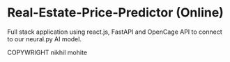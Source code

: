 # Real-Estate-Price-Predictor (Online)

Full stack application using react.js, FastAPI and OpenCage API to connect to our neural.py AI model.

COPYWRIGHT nikhil mohite
